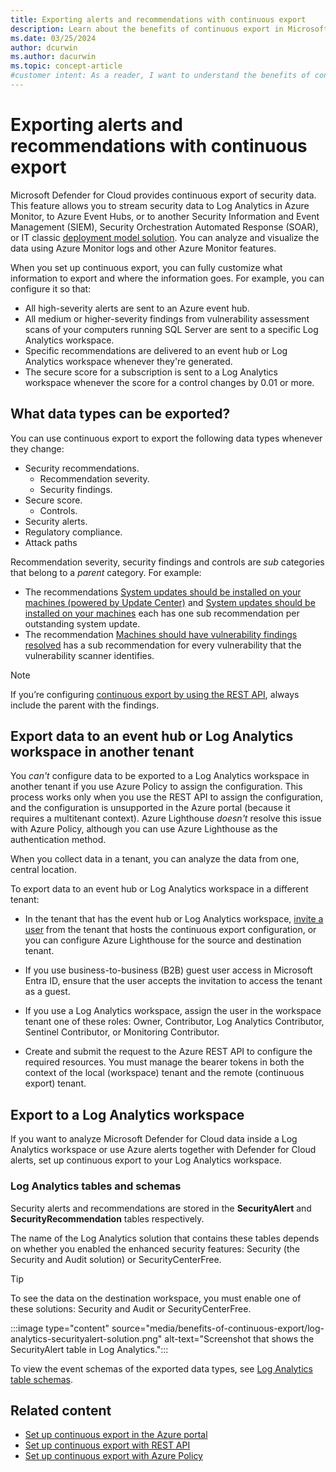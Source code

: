 ```yaml
---
title: Exporting alerts and recommendations with continuous export
description: Learn about the benefits of continuous export in Microsoft Defender for Cloud. Stream security data to Azure Monitor workspace for analysis and visualization.
ms.date: 03/25/2024
author: dcurwin
ms.author: dacurwin
ms.topic: concept-article
#customer intent: As a reader, I want to understand the benefits of continuous export in Microsoft Defender for Cloud so that I can make informed decisions about implementing it in my organization.
---
```


# Exporting alerts and recommendations with continuous export

Microsoft Defender for Cloud provides continuous export of security data. This feature allows you to stream security data to Log Analytics in Azure Monitor, to Azure Event Hubs, or to another Security Information and Event Management (SIEM), Security Orchestration Automated Response (SOAR), or IT classic [deployment model solution](export-to-siem.md). You can analyze and visualize the data using Azure Monitor logs and other Azure Monitor features.

When you set up continuous export, you can fully customize what information to export and where the information goes. For example, you can configure it so that:

- All high-severity alerts are sent to an Azure event hub.
- All medium or higher-severity findings from vulnerability assessment scans of your computers running SQL Server are sent to a specific Log Analytics workspace.
- Specific recommendations are delivered to an event hub or Log Analytics workspace whenever they're generated.
- The secure score for a subscription is sent to a Log Analytics workspace whenever the score for a control changes by 0.01 or more.

## What data types can be exported?

You can use continuous export to export the following data types whenever they change:

- Security recommendations.
  - Recommendation severity.
  - Security findings.
- Secure score.
  - Controls.
- Security alerts.
- Regulatory compliance.
- Attack paths

Recommendation severity, security findings and controls are *sub* categories that belong to a *parent* category. For example:

- The recommendations [System updates should be installed on your machines (powered by Update Center)](https://portal.azure.com/#blade/Microsoft_Azure_Security/RecommendationsBlade/assessmentKey/e1145ab1-eb4f-43d8-911b-36ddf771d13f) and [System updates should be installed on your machines](https://portal.azure.com/#blade/Microsoft_Azure_Security/RecommendationsBlade/assessmentKey/4ab6e3c5-74dd-8b35-9ab9-f61b30875b27) each has one sub recommendation per outstanding system update.
- The recommendation [Machines should have vulnerability findings resolved](https://portal.azure.com/#blade/Microsoft_Azure_Security/RecommendationsBlade/assessmentKey/1195afff-c881-495e-9bc5-1486211ae03f) has a sub recommendation for every vulnerability that the vulnerability scanner identifies.

> [!NOTE]
> If you’re configuring [continuous export by using the REST API](continuous-export-rest-api.md), always include the parent with the findings.

## Export data to an event hub or Log Analytics workspace in another tenant

You *can't* configure data to be exported to a Log Analytics workspace in another tenant if you use Azure Policy to assign the configuration. This process works only when you use the REST API to assign the configuration, and the configuration is unsupported in the Azure portal (because it requires a multitenant context). Azure Lighthouse *doesn't* resolve this issue with Azure Policy, although you can use Azure Lighthouse as the authentication method.

When you collect data in a tenant, you can analyze the data from one, central location.

To export data to an event hub or Log Analytics workspace in a different tenant:

- In the tenant that has the event hub or Log Analytics workspace, [invite a user](../active-directory/external-identities/what-is-b2b.md#easily-invite-guest-users-from-the-azure-portal) from the tenant that hosts the continuous export configuration, or you can configure Azure Lighthouse for the source and destination tenant.

- If you use business-to-business (B2B) guest user access in Microsoft Entra ID, ensure that the user accepts the invitation to access the tenant as a guest.

- If you use a Log Analytics workspace, assign the user in the workspace tenant one of these roles: Owner, Contributor, Log Analytics Contributor, Sentinel Contributor, or Monitoring Contributor.

- Create and submit the request to the Azure REST API to configure the required resources. You must manage the bearer tokens in both the context of the local (workspace) tenant and the remote (continuous export) tenant.

## Export to a Log Analytics workspace

If you want to analyze Microsoft Defender for Cloud data inside a Log Analytics workspace or use Azure alerts together with Defender for Cloud alerts, set up continuous export to your Log Analytics workspace.

### Log Analytics tables and schemas

Security alerts and recommendations are stored in the **SecurityAlert** and **SecurityRecommendation** tables respectively.

The name of the Log Analytics solution that contains these tables depends on whether you enabled the enhanced security features: Security (the Security and Audit solution) or SecurityCenterFree.

> [!TIP]
> To see the data on the destination workspace, you must enable one of these solutions: Security and Audit or SecurityCenterFree.

:::image type="content" source="media/benefits-of-continuous-export/log-analytics-securityalert-solution.png" alt-text="Screenshot that shows the SecurityAlert table in Log Analytics.":::

To view the event schemas of the exported data types, see [Log Analytics table schemas](https://aka.ms/ASCAutomationSchemas).

## Related content

- [Set up continuous export in the Azure portal](continuous-export.md)
- [Set up continuous export with REST API](continuous-export-rest-api.md)
- [Set up continuous export with Azure Policy](continuous-export-azure-policy.md)
